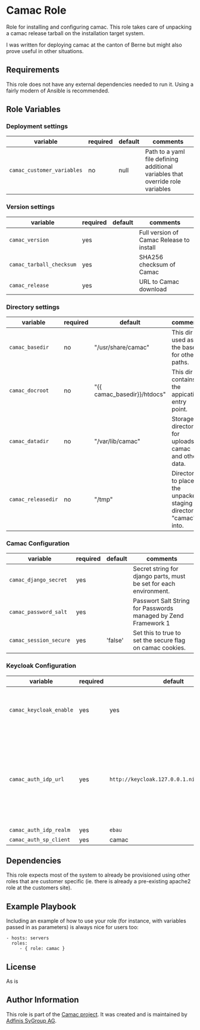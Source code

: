 # Camac Role

Role for installing and configuring camac. This role takes care of unpacking a
camac release tarball on the installation target system.

I was written for deploying camac at the canton of Berne but might also prove
useful in other situations.

## Requirements

This role does not have any external dependencies needed to run it. Using a
fairly modern of Ansible is recommended.

## Role Variables

### Deployment settings

| variable | required | default | comments |
| -------- | -------- | ------- | -------- |
| `camac_customer_variables` | no | null | Path to a yaml file defining additional variables that override role variables |

### Version settings

| variable | required | default | comments |
| -------- | -------- | ------- | -------- |
| `camac_version` | yes | | Full version of Camac Release to install |
| `camac_tarball_checksum` | yes | | SHA256 checksum of Camac |
| `camac_release` | yes | | URL to Camac download |

### Directory settings

| variable | required | default | comments |
| -------- | -------- | ------- | -------- |
| `camac_basedir` | no | "/usr/share/camac" | This dir is used as the base for other paths. |
| `camac_docroot` | no | "{{ camac_basedir}}/htdocs" | This dir contains the appication entry point. |
| `camac_datadir` | no | "/var/lib/camac" | Storage directory for uploads to camac and other data. |
| `camac_releasedir` | no | "/tmp" | Directory to place the unpacked staging directory "camac" into. |

### Camac Configuration

| variable | required | default| comments |
| -------- | -------- | ------- | -------- |
| `camac_django_secret` | yes | | Secret string for django parts, must be set for each environment. |
| `camac_password_salt` | yes | | Passwort Salt String for Passwords managed by Zend Framework 1 |
| `camac_session_secure` | yes | 'false' | Set this to true to set the secure flag on camac cookies. |

### Keycloak Configuration

| variable | required | default| comments |
| -------- | -------- | ------- | -------- |
| `camac_keycloak_enable` | yes | yes | Enable keycloak install and configuration, set to false to disable both. |
| `camac_auth_idp_url` | yes | `http://keycloak.127.0.0.1.nip.io:8080/auth` | External URL of IdP, camac needs to be abel to reach this IdP through this URL but it must also match the URL being used by the end-user. |
| `camac_auth_idp_realm` | yes | `ebau` | |
| `camac_auth_sp_client` | yes | camac | |

Dependencies
------------

This role expects most of the system to already be provisioned using other roles
that are customer specific (ie. there is already a pre-existing apache2 role at
the customers site).

Example Playbook
----------------

Including an example of how to use your role (for instance, with variables passed in as parameters) is always nice for users too:

    - hosts: servers
      roles:
         - { role: camac }

License
-------

As is

Author Information
------------------

This role is part of the [Camac project](http://camac.ch). It was created and
is maintained by [Adfinis SyGroup AG](https://adfinis-sygroup.ch/).
